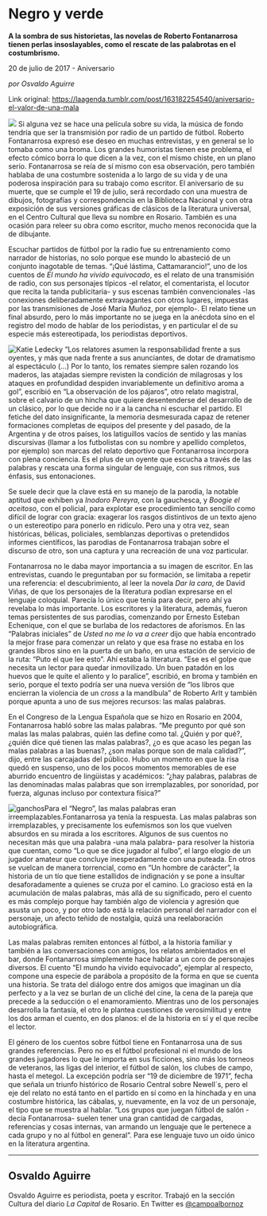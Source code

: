 # Negro y verde

**A la sombra de sus historietas, las novelas de Roberto Fontanarrosa tienen perlas insoslayables, como el rescate de las palabrotas en el costumbrismo.**

20 de julio de 2017 - Aniversario

_por Osvaldo Aguirre_

Link original: https://laagenda.tumblr.com/post/163182254540/aniversario-el-valor-de-una-mala

![](https://64.media.tumblr.com/fecb77dba5c75d701266f04145aac0d2/tumblr_inline_pjzxg2lSof1t6q87u_500.jpg)
Si alguna vez se hace una película sobre su vida, la música de fondo tendría que ser la transmisión por radio de un partido de fútbol. Roberto Fontanarrosa expresó ese deseo en muchas entrevistas, y en general se lo tomaba como una broma. Los grandes humoristas tienen ese problema, el efecto cómico borra lo que dicen a la vez, con el mismo chiste, en un plano serio. Fontanarrosa se reía de sí mismo con esa observación, pero también hablaba de una costumbre sostenida a lo largo de su vida y de una poderosa inspiración para su trabajo como escritor. El aniversario de su muerte, que se cumple el 19 de julio, será recordado con una muestra de dibujos, fotografías y correspondencia en la Biblioteca Nacional y con otra exposición de sus versiones gráficas de clásicos de la literatura universal, en el Centro Cultural que lleva su nombre en Rosario. También es una ocasión para releer su obra como escritor, mucho menos reconocida que la de dibujante. 

Escuchar partidos de fútbol por la radio fue su entrenamiento como narrador de historias, no solo porque ese mundo lo abasteció de un conjunto inagotable de temas. “¡Qué lástima, Cattamarancio!”, uno de los cuentos de *El mundo ha vivido equivocado*, es el relato de una transmisión de radio, con sus personajes típicos -el relator, el comentarista, el locutor que recita la tanda publicitaria- y sus escenas también convencionales -las conexiones deliberadamente extravagantes con otros lugares, impuestas por las transmisiones de José María Muñoz, por ejemplo-. El relato tiene un final absurdo, pero lo más importante no se juega en la anécdota sino en el registro del modo de hablar de los periodistas, y en particular el de su especie más estereotipada, los periodistas deportivos. 

![Katie Ledecky](https://64.media.tumblr.com/45f70b998b0b14d7b7e341ee3880ebca/tumblr_inline_pjzxg3hqzK1t6q87u_400.png) “Los relatores asumen la responsabilidad frente a sus oyentes, y más que nada frente a sus anunciantes, de dotar de dramatismo al espectáculo (…) Por lo tanto, los remates siempre salen rozando los maderos, las atajadas siempre revisten la condición de milagrosas y los ataques en profundidad despiden invariablemente un definitivo aroma a gol”, escribió en “La observación de los pájaros”, otro relato magistral, sobre el calvario de un hincha que quiere desentenderse del desarrollo de un clásico, por lo que decide no ir a la cancha ni escuchar el partido. El fetiche del dato insignificante, la memoria desmesurada capaz de retener formaciones completas de equipos del presente y del pasado, de la Argentina y de otros países, los latiguillos vacíos de sentido y las manías discursivas (llamar a los futbolistas con su nombre y apellido completos, por ejemplo) son marcas del relato deportivo que Fontanarrosa incorpora con plena conciencia. Es el plus de un oyente que escucha a través de las palabras y rescata una forma singular de lenguaje, con sus ritmos, sus énfasis, sus entonaciones. 

Se suele decir que la clave está en su manejo de la parodia, la notable aptitud que exhiben ya *Inodoro Pereyra*, con la gauchesca, y *Boogie el aceitoso*, con el policial, para explotar ese procedimiento tan sencillo como difícil de lograr con gracia: exagerar los rasgos distintivos de un texto ajeno o un estereotipo para ponerlo en ridículo. Pero una y otra vez, sean históricas, bélicas, policiales, semblanzas deportivas o pretendidos informes científicos, las parodias de Fontanarrosa trabajan sobre el discurso de otro, son una captura y una recreación de una voz particular. 

Fontanarrosa no le daba mayor importancia a su imagen de escritor. En las entrevistas, cuando le preguntaban por su formación, se limitaba a repetir una referencia: el descubrimiento, al leer la novela *Dar la cara*, de David Viñas, de que los personajes de la literatura podían expresarse en el lenguaje coloquial. Parecía lo único que tenía para decir, pero ahí ya revelaba lo más importante. Los escritores y la literatura, además, fueron temas persistentes de sus parodias, comenzando por Ernesto Esteban Echenique, con el que se burlaba de los redactores de aforismos. En las “Palabras iniciales” de *Usted no me lo va a creer* dijo que había encontrado la mejor frase para comenzar un relato y que esa frase no estaba en los grandes libros sino en la puerta de un baño, en una estación de servicio de la ruta: “Puto el que lee esto”. Ahí estaba la literatura. “Ese es el golpe que necesita un lector para quedar inmovilizado. Un buen patadón en los huevos que le quite el aliento y lo paralice”, escribió, en broma y también en serio, porque el texto podría ser una nueva versión de “los libros que encierran la violencia de un *cross* a la mandíbula” de Roberto Arlt y también porque apunta a uno de sus mejores recursos: las malas palabras. 

En el Congreso de la Lengua Española que se hizo en Rosario en 2004, Fontanarrosa habló sobre las malas palabras. “Me pregunto por qué son malas las malas palabras, quién las define como tal. ¿Quién y por qué?, ¿quién dice qué tienen las malas palabras?, ¿o es que acaso les pegan las malas palabras a las buenas?, ¿son malas porque son de mala calidad?”, dijo, entre las carcajadas del público. Hubo un momento en que la risa quedó en suspenso, uno de los pocos momentos memorables de ese aburrido encuentro de lingüistas y académicos: “¿hay palabras, palabras de las denominadas malas palabras que son irremplazables, por sonoridad, por fuerza, algunas incluso por contextura física?” 

![ganchos](https://64.media.tumblr.com/daa482c40c27ced2e17fd3a10ff41f5a/tumblr_inline_pjzxg3GtyS1t6q87u_500.jpg)Para el “Negro”, las malas palabras eran irreemplazables.Fontanarrosa ya tenía la respuesta. Las malas palabras son irremplazables, y precisamente los eufemismos son los que vuelven absurdos en su mirada a los escritores. Algunos de sus cuentos no necesitan más que una palabra -una mala palabra- para resolver la historia que cuentan, como “Lo que se dice jugador al fulbo”, el largo elogio de un jugador amateur que concluye inesperadamente con una puteada. En otros se vuelcan de manera torrencial, como en “Un hombre de carácter”, la historia de un tío que tiene estallidos de indignación y se pone a insultar desaforadamente a quienes se cruza por el camino. Lo gracioso está en la acumulación de malas palabras, más allá de su significado, pero el cuento es más complejo porque hay también algo de violencia y agresión que asusta un poco, y por otro lado está la relación personal del narrador con el personaje, un afecto teñido de nostalgia, quizá una reelaboración autobiográfica. 

Las malas palabras remiten entonces al fútbol, a la historia familiar y también a las conversaciones con amigos, los relatos ambientados en el bar, donde Fontanarrosa simplemente hace hablar a un coro de personajes diversos. El cuento “El mundo ha vivido equivocado”, ejemplar al respecto, compone una especie de parábola a propósito de la forma en que se cuenta una historia. Se trata del diálogo entre dos amigos que imaginan un día perfecto y a la vez se burlan de un cliché del cine, la cena de la pareja que precede a la seducción o el enamoramiento. Mientras uno de los personajes desarrolla la fantasía, el otro le plantea cuestiones de verosimilitud y entre los dos arman el cuento, en dos planos: el de la historia en sí y el que recibe el lector. 

El género de los cuentos sobre fútbol tiene en Fontanarrosa una de sus grandes referencias. Pero no es el fútbol profesional ni el mundo de los grandes jugadores lo que le importa en sus ficciones, sino más los torneos de veteranos, las ligas del interior, el fútbol de salón, los clubes de campo, hasta el metegol. La excepción podría ser “19 de diciembre de 1971”, fecha que señala un triunfo histórico de Rosario Central sobre Newell´s, pero el eje del relato no está tanto en el partido en sí como en la hinchada y en una costumbre histórica, las cábalas, y, nuevamente, en la voz de un personaje, el tipo que se muestra al hablar. “Los grupos que juegan fútbol de salón -decía Fontanarrosa- suelen tener una gran cantidad de cargadas, referencias y cosas internas, van armando un lenguaje que le pertenece a cada grupo y no al fútbol en general”. Para ese lenguaje tuvo un oído único en la literatura argentina. 

  




---

Osvaldo Aguirre
---------------

 Osvaldo Aguirre es periodista, poeta y escritor. Trabajó en la sección Cultura del diario *La Capital* de Rosario. En Twitter es [@campoalbornoz](https://twitter.com/campoalbornoz) 

